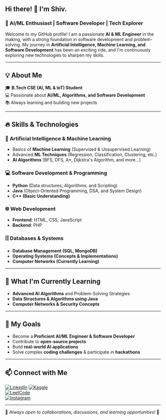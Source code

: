 ## Hi there! 👋 I'm Shiv.

### 🚀 AI/ML Enthusiast | Software Developer | Tech Explorer

Welcome to my GitHub profile! I am a passionate **AI & ML Engineer** in the making, with a strong foundation in software development and problem-solving. My journey in **Artificial Intelligence, Machine Learning, and Software Development** has been an exciting ride, and I'm continuously exploring new technologies to sharpen my skills.  

---

## 💡 About Me
🎓 **B.Tech CSE (AI, ML & IoT) Student**  
💻 Passionate about **AI/ML, Algorithms, and Software Development**  
📚 Always learning and building new projects  

---

## 🔥 Skills & Technologies

### 🤖 **Artificial Intelligence & Machine Learning**
- Basics of **Machine Learning** (Supervised & Unsupervised Learning)
- Advanced **ML Techniques** (Regression, Classification, Clustering, etc.)
- **AI Algorithms** (BFS, DFS, A*, Dijkstra's Algorithm, and more...)

### 💻 **Software Development & Programming**
- **Python** (Data structures, Algorithms, and Scripting)
- **Java** (Object-Oriented Programming, DSA, and System Design)
- **C++ (Basic Understanding)**

### 🌐 **Web Development**
- **Frontend**: HTML, CSS, JavaScript
- **Backend**: PHP

### 🗄️ **Databases & Systems**
- **Database Management (SQL, MongoDB)**
- **Operating Systems (Concepts & Implementations)**
- **Computer Networks (Currently Learning)**

---

## 📌 What I'm Currently Learning
- **Advanced AI Algorithms** and Problem-Solving Strategies
- **Data Structures & Algorithms using Java**
- **Computer Networks & Security Concepts**

---

## 🚀 My Goals
- Become a **Proficient AI/ML Engineer & Software Developer**
- Contribute to **open-source projects**
- Build **real-world AI applications**
- Solve complex **coding challenges** & participate in **hackathons**

---

## 📫 Connect with Me
[![LinkedIn](https://img.shields.io/badge/LinkedIn-Connect-blue?style=flat-square&logo=linkedin)](https://www.linkedin.com/in/shiv-kumar-95777a273/)
[![Kaggle](https://img.shields.io/badge/Kaggle-Profile-blue?style=flat-square&logo=kaggle)](https://www.kaggle.com/shivkumar14)  
[![LeetCode](https://img.shields.io/badge/LeetCode-Profile-orange?style=flat-square&logo=leetcode)](https://leetcode.com/u/Sk_Shivu/)  
[![Instagram](https://img.shields.io/badge/Instagram-Follow-pink?style=flat-square&logo=instagram)](https://www.instagram.com/shivaji0837/) 

---

📌 *Always open to collaborations, discussions, and learning opportunities!* 🚀
